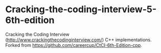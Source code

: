 # Cracking-the-coding-interview-5-6th-edition
 
Cracking the Coding Interview (http://www.crackingthecodinginterview.com/) C++ implementations.
Forked from https://github.com/careercup/CtCI-6th-Edition-cpp.
